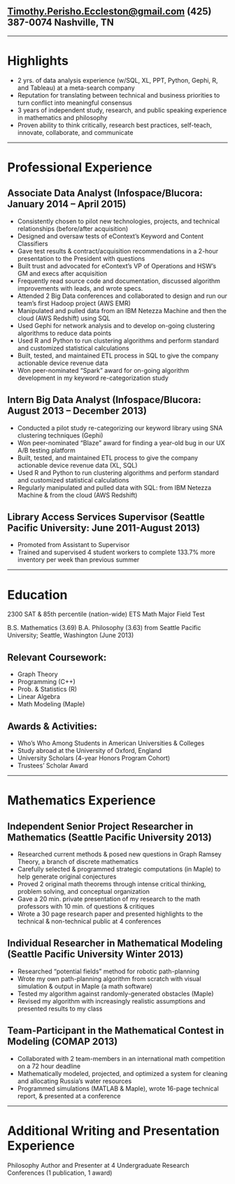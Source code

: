 ## Timothy.Perisho.Eccleston@gmail.com	(425) 387-0074	Nashville, TN

---
# Highlights
-	2 yrs. of data analysis experience (w/SQL, XL, PPT, Python, Gephi, R, and Tableau) at a meta-search company
-	Reputation for translating between technical and business priorities to turn conflict into meaningful consensus
-	3 years of independent study, research, and public speaking experience in mathematics and philosophy
-	Proven ability to think critically, research best practices, self-teach, innovate, collaborate, and communicate

---
# Professional Experience

## Associate Data Analyst (Infospace/Blucora: January 2014 – April 2015)
-	Consistently chosen to pilot new technologies, projects, and technical relationships (before/after acquisition)
-	Designed and oversaw tests of eContext’s Keyword and Content Classifiers
-	Gave test results & contract/acquisition recommendations in a 2-hour presentation to the President with questions
-	Built trust and advocated for eContext’s VP of Operations and HSW’s GM and execs after acquisition
-	Frequently read source code and documentation, discussed algorithm improvements with leads, and wrote specs.
-	Attended 2 Big Data conferences and collaborated to design and run our team’s first Hadoop project (AWS EMR)
-	Manipulated and pulled data from an IBM Netezza Machine and then the cloud (AWS Redshift) using SQL
-	Used Gephi for network analysis and to develop on-going clustering algorithms to reduce data points
-	Used R and Python to run clustering algorithms and perform standard and customized statistical calculations
-	Built, tested, and maintained ETL process in SQL to give the company actionable device revenue data
-	Won peer-nominated “Spark” award for on-going algorithm development in my keyword re-categorization study

## Intern Big Data Analyst (Infospace/Blucora: August 2013 – December 2013)
-	Conducted a pilot study re-categorizing our keyword library using SNA clustering techniques (Gephi)
-	Won peer-nominated “Blaze” award for finding a year-old bug in our UX A/B testing platform
-	Built, tested, and maintained ETL process to give the company actionable device revenue data (XL, SQL)
-	Used R and Python to run clustering algorithms and perform standard and customized statistical calculations
-	Regularly manipulated and pulled data with SQL: from IBM Netezza Machine & from the cloud (AWS Redshift)

## Library Access Services Supervisor (Seattle Pacific University: June 2011-August 2013)
-	Promoted from Assistant to Supervisor
-	Trained and supervised 4 student workers to complete 133.7% more inventory per week than previous summer

---
# Education
2300 SAT & 85th percentile	(nation-wide) ETS Math Major Field Test

B.S. Mathematics (3.69)
B.A. Philosophy (3.63) from Seattle Pacific University; Seattle, Washington (June 2013)

## Relevant Coursework:
-	Graph Theory
-	Programming (C++)
-	Prob. & Statistics (R)
-	Linear Algebra
-	Math Modeling (Maple)

## Awards & Activities:
-	Who’s Who Among Students in American Universities & Colleges
-	Study abroad at the University of Oxford, England
-	University Scholars (4-year Honors Program Cohort)
-	Trustees’ Scholar Award

---
# Mathematics Experience

## Independent Senior Project Researcher in Mathematics (Seattle Pacific University 2013)
-	Researched current methods & posed new questions in Graph Ramsey Theory, a branch of discrete mathematics
-	Carefully selected & programmed strategic computations (in Maple) to help generate original conjectures
-	Proved 2 original math theorems through intense critical thinking, problem solving, and conceptual organization
-	Gave a 20 min. private presentation of my research to the math professors with 10 min. of questions & critiques
-	Wrote a 30 page research paper and presented highlights to the technical & non-technical public at 4 conferences

## Individual Researcher in Mathematical Modeling (Seattle Pacific University Winter 2013)
-	Researched “potential fields” method for robotic path-planning
-	Wrote my own path-planning algorithm from scratch with visual simulation & output in Maple (a math software)
-	Tested my algorithm against randomly-generated obstacles (Maple)
-	Revised my algorithm with increasingly realistic assumptions and presented results to my class

## Team-Participant in the Mathematical Contest in Modeling (COMAP 2013)
-	Collaborated with 2 team-members in an international math competition on a 72 hour deadline
-	Mathematically modeled, projected, and optimized a system for cleaning and allocating Russia’s water resources
-	Programmed simulations (MATLAB & Maple), wrote 16-page technical report, & presented at a conference

---
# Additional Writing and Presentation Experience

Philosophy Author and Presenter at 4 Undergraduate Research Conferences (1 publication, 1 award)
